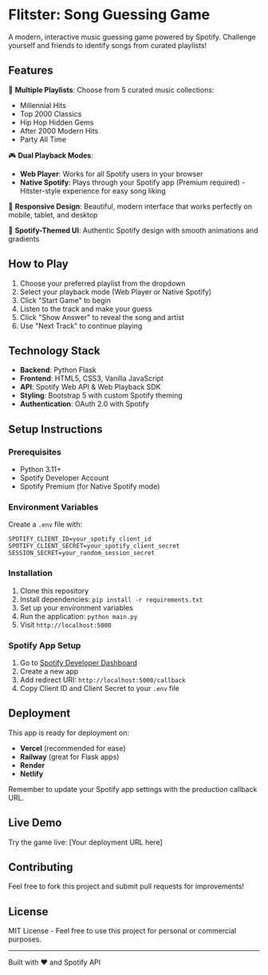 # Flitster: Song Guessing Game

A modern, interactive music guessing game powered by Spotify. Challenge yourself and friends to identify songs from curated playlists!

## Features

🎵 **Multiple Playlists**: Choose from 5 curated music collections:
- Millennial Hits
- Top 2000 Classics  
- Hip Hop Hidden Gems
- After 2000 Modern Hits
- Party All Time

🎮 **Dual Playback Modes**:
- **Web Player**: Works for all Spotify users in your browser
- **Native Spotify**: Plays through your Spotify app (Premium required) - Hitster-style experience for easy song liking

📱 **Responsive Design**: Beautiful, modern interface that works perfectly on mobile, tablet, and desktop

🎨 **Spotify-Themed UI**: Authentic Spotify design with smooth animations and gradients

## How to Play

1. Choose your preferred playlist from the dropdown
2. Select your playback mode (Web Player or Native Spotify)
3. Click "Start Game" to begin
4. Listen to the track and make your guess
5. Click "Show Answer" to reveal the song and artist
6. Use "Next Track" to continue playing

## Technology Stack

- **Backend**: Python Flask
- **Frontend**: HTML5, CSS3, Vanilla JavaScript
- **API**: Spotify Web API & Web Playback SDK
- **Styling**: Bootstrap 5 with custom Spotify theming
- **Authentication**: OAuth 2.0 with Spotify

## Setup Instructions

### Prerequisites
- Python 3.11+
- Spotify Developer Account
- Spotify Premium (for Native Spotify mode)

### Environment Variables
Create a `.env` file with:
```
SPOTIFY_CLIENT_ID=your_spotify_client_id
SPOTIFY_CLIENT_SECRET=your_spotify_client_secret
SESSION_SECRET=your_random_session_secret
```

### Installation
1. Clone this repository
2. Install dependencies: `pip install -r requirements.txt`
3. Set up your environment variables
4. Run the application: `python main.py`
5. Visit `http://localhost:5000`

### Spotify App Setup
1. Go to [Spotify Developer Dashboard](https://developer.spotify.com/dashboard)
2. Create a new app
3. Add redirect URI: `http://localhost:5000/callback`
4. Copy Client ID and Client Secret to your `.env` file

## Deployment

This app is ready for deployment on:
- **Vercel** (recommended for ease)
- **Railway** (great for Flask apps)
- **Render** 
- **Netlify**

Remember to update your Spotify app settings with the production callback URL.

## Live Demo

Try the game live: [Your deployment URL here]

## Contributing

Feel free to fork this project and submit pull requests for improvements!

## License

MIT License - Feel free to use this project for personal or commercial purposes.

---

Built with ❤️ and Spotify API